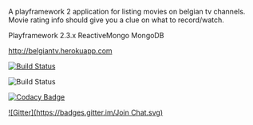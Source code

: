 A playframework 2 application for listing movies on belgian tv channels. Movie rating info should give you a clue on what to record/watch.

Playframework 2.3.x
ReactiveMongo
MongoDB

<http://belgiantv.herokuapp.com>

[![Build Status](https://travis-ci.org/francisdb/belgiantv.png?branch=master)](https://travis-ci.org/francisdb/belgiantv)

![Build Status](https://www.codeship.io/projects/f0663d10-f562-0130-8cb4-3a7857e44df3/status)

[![Codacy Badge](https://www.codacy.com/project/badge/4901ab784fc54ebe866f5613fa9f8450)](https://www.codacy.com/public/francisdb/belgiantv)

[![Gitter](https://badges.gitter.im/Join Chat.svg)](https://gitter.im/francisdb/belgiantv?utm_source=badge&utm_medium=badge&utm_campaign=pr-badge&utm_content=badge)

